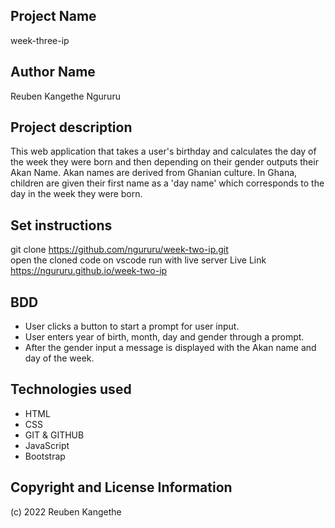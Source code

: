## Project Name
week-three-ip



## Author Name
Reuben Kangethe Ngururu

## Project description
This web application that takes a user's birthday and calculates the day of the week they were born and then depending on their gender outputs their Akan Name. Akan names are derived from Ghanian culture. In Ghana, children are given their first name as a 'day name' which corresponds to the day in the week they were born. 

## Set instructions
git clone https://github.com/ngururu/week-two-ip.git        
open the cloned code on vscode
run with live server
Live Link https://ngururu.github.io/week-two-ip

## BDD 
- User clicks a button to start a prompt for user input.
- User enters year of birth, month, day and gender through a prompt.
- After the gender input a message is displayed with the Akan name and day of the week.
         
## Technologies used
- HTML
- CSS
- GIT & GITHUB
- JavaScript
- Bootstrap

## Copyright and License Information
(c) 2022 Reuben Kangethe